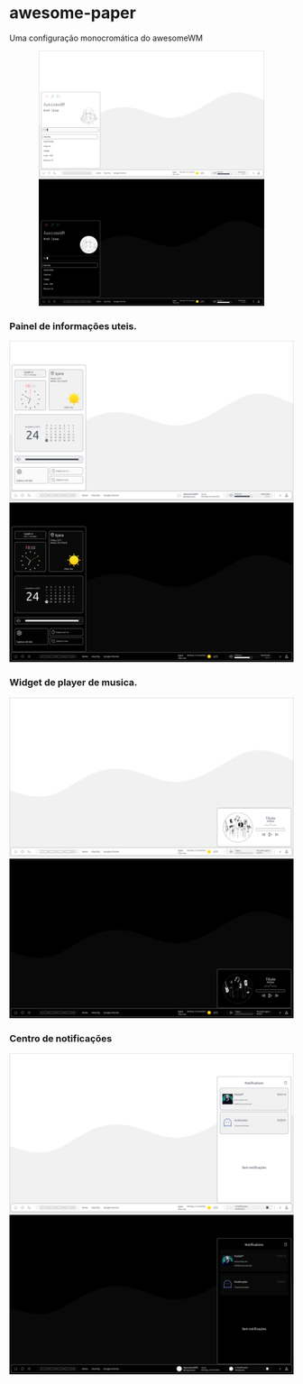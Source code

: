 # awesome-paper
Uma configuração monocromática do awesomeWM


<p align="center">
  <img src="https://github.com/Diego-Cesare/awesome-paper/blob/main/src/img_1.png" alt="Descrição da imagem 1" width="400" />
  <img src="https://github.com/Diego-Cesare/awesome-paper/blob/main/src/img_5.png" alt="Descrição da imagem 2" width="400" />
</p>


### Painel de informações uteis.
![](https://github.com/Diego-Cesare/awesome-paper/blob/main/src/img_2.png)
![](https://github.com/Diego-Cesare/awesome-paper/blob/main/src/img_6.png)

### Widget de player de musica.
![](https://github.com/Diego-Cesare/awesome-paper/blob/main/src/img_3.png)
![](https://github.com/Diego-Cesare/awesome-paper/blob/main/src/img_7.png)

### Centro de notificações
![](https://github.com/Diego-Cesare/awesome-paper/blob/main/src/img_4.png)
![](https://github.com/Diego-Cesare/awesome-paper/blob/main/src/img_8.png)